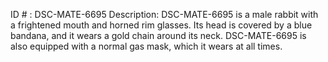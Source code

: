 ID # : DSC-MATE-6695
Description: DSC-MATE-6695 is a male rabbit with a frightened mouth and horned rim glasses. Its head is covered by a blue bandana, and it wears a gold chain around its neck. DSC-MATE-6695 is also equipped with a normal gas mask, which it wears at all times.